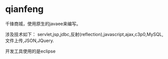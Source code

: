 # qianfeng
千锋商城，使用原生的javaee来编写。

涉及技术如下：
servlet,jsp,jdbc,反射(reflection),javascript,ajax,c3p0,MySQL,文件上传,JSON,JQuery.

开发工具使用的是eclipse
